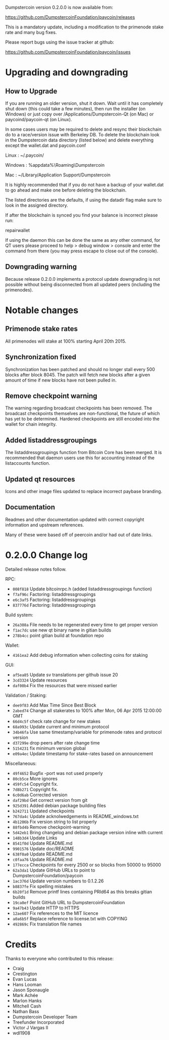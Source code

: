 Dumpstercoin version 0.2.0.0 is now available from:

  https://github.com/DumpstercoinFoundation/paycoin/releases

This is a mandatory update, including a modification to the primenode stake
rate and many bug fixes.

Please report bugs using the issue tracker at github:

  https://github.com/DumpstercoinFoundation/paycoin/issues

Upgrading and downgrading
=========================

How to Upgrade
--------------

If you are running an older version, shut it down. Wait until it has completely
shut down (this could take a few minutes), then run the installer (on Windows)
or just copy over /Applications/Dumpstercoin-Qt (on Mac) or paycoind/paycoin-qt (on Linux).

In some cases users may be required to delete and resync their blockchain do to
a race/version issue with Berkeley DB. To delete the blockchain look in the
Dumpstercoin data directory (listed below) and delete everything except the
wallet.dat and paycoin.conf

Linux : ~/.paycoin/

Windows : %appdata%\Roaming\Dumpstercoin

Mac : ~/Library/Application Support/Dumpstercoin

It is highly recommended that if you do not have a backup of your wallet.dat
to go ahead and make one before deleting the blockchain.

The listed directories are the defaults, if using the datadir flag make sure to
look in the assigned directory.

If after the blockchain is synced you find your balance is incorrect please run:

repairwallet

If using the daemon this can be done the same as any other command, for QT users
please proceed to help > debug window > console and enter the command from there
(you may press escape to close out of the console).

Downgrading warning
---------------------

Because release 0.2.0.0 implements a protocol update downgrading is not
possible without being disconnected from all updated peers (including the
primenodes).

Notable changes
===============

Primenode stake rates
---------------------

All primenodes will stake at 100% starting April 20th 2015.

Synchronization fixed
---------------------

Synchronization has been patched and should no longer stall every 500 blocks
after block 8045. The patch will fetch new blocks after a given amount of time
if new blocks have not been pulled in.

Remove checkpoint warning
-------------------------

The warning regarding broadcast checkpoints has been removed. The broadcast
checkpoints themselves are non-functional, the future of which has yet to be
determined. Hardened checkpoints are still encoded into the wallet for chain
integrity.

Added listaddressgroupings
--------------------------

The listaddressgroupings function from Bitcoin Core has been merged. It is
recommended that daemon users use this for accounting instead of the
listaccounts function.

Updated qt resources
--------------------

Icons and other image files updated to replace incorrect paybase branding.

Documentation
-------------

Readmes and other documentation updated with correct copyright information and
upstream references.

Many of these were based off of peercoin and/or had out of date links.

0.2.0.0 Change log
===================

Detailed release notes follow.

RPC:
- `008f818` Update bitcoinrpc.h (added listaddressgroupings function)
- `f7af96c` Factoring: listaddressgroupings
- `e6c3af5` Factoring: listaddressgroupings
- `837776d` Factoring: listaddressgroupings

Build system:
- `26a308a` File needs to be regenerated every time to get proper version
- `f1ac7dc` use new qt binary name in gitian builds
- `278b4cc` point gitian build at foundation repo

Wallet:
- `4161ea2` Add debug information when collecting coins for staking

GUI:
- `af5ea85` Update sv translations per github issue 20
- `3cd3324` Update resources
- `daf00b4` Fix the resources that were missed earlier

Validation / Staking:
- `dee9f83` Add Max Time Since Best Block
- `2abed74` Change all stakerates to 100% after Mon, 06 Apr 2015 12:00:00 GMT
- `66d4c5f` check rate change for new stakes
- `68a993c` Update current and minimum protocol
- `34b46fa` Use same timestamp/variable for primenode rates and protocol version
- `d37299e` drop peers after rate change time
- `5154231` fix minimum version global
- `e09a4ec` Update timestamp for stake-rates based on announcement

Miscellaneous:
- `49f4652` Bugfix -port was not used properly
- `80cb5ce` More ignores
- `459fc54` Copyright fix.
- `7d8b271` Copyright fix.
- `6c0d6ab` Corrected version
- `daf29bd` Get correct version from git
- `925d391` Added debian package building files
- `b242711` Updated checkpoints
- `767da4c` Update acknolwedgements in README_windows.txt
- `4b1206b` Fix version string to list properly
- `88fbd4b` Remove checkpoint-warning
- `5d42eb1` Bring changelog and debian package version inline with current
- `148b3d4` Update Links
- `8541f0d` Update README.md
- `9901576` Update doc/README
- `638f0a0` Update README.md
- `c0faa76` Update README.md
- `177ecca` Checkpoints for every 2500 or so blocks from 50000 to 95000
- `62a3da1` Update GitHub URLs to point to DumpstercoinFoundation/paycoin
- `1ac376d` Update version numbers to 0.1.2.26
- `b8837fe` Fix spelling mistakes
- `6b20f1d` Remove printf lines containing PRId64 as this breaks gitian builds
- `19ca0ef` Point GitHub URL to DumpstercoinFoundation
- `9a47b43` Update HTTP to HTTPS
- `12ae607` Fix references to the MIT licence
- `a0a6b5f` Replace reference to license.txt with COPYING
- `492869c` Fix translation file names

Credits
=======

Thanks to everyone who contributed to this release:

- Craig
- Crestington
- Evan Lucas
- Hans Looman
- Jason Sponaugle
- Mark Achée
- Marlon Hanks
- Mitchell Cash
- Nathan Bass
- Dumpstercoin Developer Team
- Treefunder Incorporated
- Victor J Vargas II
- wdl1908
